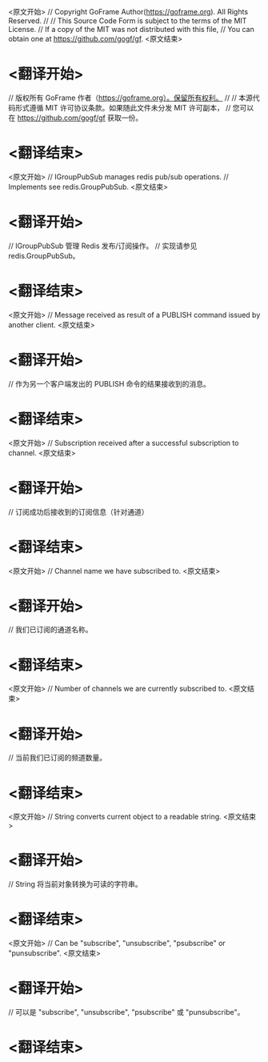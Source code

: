 
<原文开始>
// Copyright GoFrame Author(https://goframe.org). All Rights Reserved.
//
// This Source Code Form is subject to the terms of the MIT License.
// If a copy of the MIT was not distributed with this file,
// You can obtain one at https://github.com/gogf/gf.
<原文结束>

# <翻译开始>
// 版权所有 GoFrame 作者（https://goframe.org）。保留所有权利。
//
// 本源代码形式遵循 MIT 许可协议条款。如果随此文件未分发 MIT 许可副本，
// 您可以在 https://github.com/gogf/gf 获取一份。
# <翻译结束>


<原文开始>
// IGroupPubSub manages redis pub/sub operations.
// Implements see redis.GroupPubSub.
<原文结束>

# <翻译开始>
// IGroupPubSub 管理 Redis 发布/订阅操作。
// 实现请参见 redis.GroupPubSub。
# <翻译结束>


<原文开始>
// Message received as result of a PUBLISH command issued by another client.
<原文结束>

# <翻译开始>
// 作为另一个客户端发出的 PUBLISH 命令的结果接收到的消息。
# <翻译结束>


<原文开始>
// Subscription received after a successful subscription to channel.
<原文结束>

# <翻译开始>
// 订阅成功后接收到的订阅信息（针对通道）
# <翻译结束>


<原文开始>
// Channel name we have subscribed to.
<原文结束>

# <翻译开始>
// 我们已订阅的通道名称。
# <翻译结束>


<原文开始>
// Number of channels we are currently subscribed to.
<原文结束>

# <翻译开始>
// 当前我们已订阅的频道数量。
# <翻译结束>


<原文开始>
// String converts current object to a readable string.
<原文结束>

# <翻译开始>
// String 将当前对象转换为可读的字符串。
# <翻译结束>


<原文开始>
// Can be "subscribe", "unsubscribe", "psubscribe" or "punsubscribe".
<原文结束>

# <翻译开始>
// 可以是 "subscribe", "unsubscribe", "psubscribe" 或 "punsubscribe"。
# <翻译结束>

